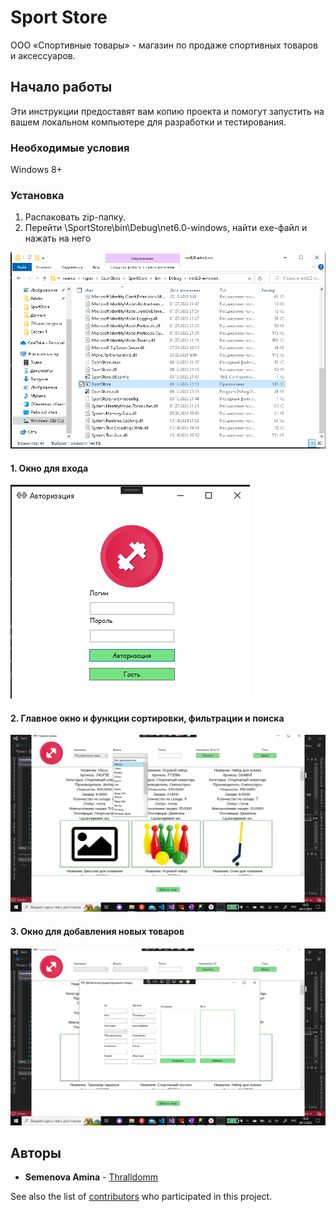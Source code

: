 # Sport Store

ООО «Спортивные товары» - магазин по продаже спортивных товаров и 
аксессуаров.

## Начало работы

Эти инструкции предоставят вам копию проекта и помогут запустить на вашем локальном компьютере для разработки и тестирования.

### Необходимые условия

Windows 8+

### Установка

1. Распаковать zip-папку.
2. Перейти \SportStore\bin\Debug\net6.0-windows, найти exe-файл и нажать на него

![](https://github.com/Thralldomm/SportStore/blob/main/screenshots/установка1.png?raw=true)


#### 1. Окно для входа 

![](https://github.com/Thralldomm/SportStore/blob/main/screenshots/1%20окно.png?raw=true)

#### 2. Главное окно и функции сортировки, фильтрации и поиска

 ![](https://github.com/Thralldomm/SportStore/blob/main/screenshots/2%20окно.png?raw=true)

#### 3. Окно для добавления новых товаров

![](https://github.com/Thralldomm/SportStore/blob/main/screenshots/окно%203.png?raw=true)



## Авторы

* **Semenova Amina** - [Thralldomm](https://github.com/Thralldomm)

See also the list of [contributors](https://github.com/Thralldomm/SportStore/contributors) who participated in this project.
